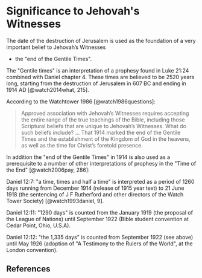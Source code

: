 # Significance to Jehovah's Witnesses

The date of the destruction of Jerusalem is used as the foundation of a very important belief to Jehovah’s Witnesses 
- the "end of the Gentile Times". 

The "Gentile times" is an interpretation of a prophesy found in Luke 21:24 combined 
with Daniel chapter 4. These times are believed to be 2520 years long, starting from the destruction of Jerusalem in 607
BC and ending in 1914 AD [@watch2014what, 215].

According to the Watchtower 1986 [@watch1986questions]:

> Approved association with Jehovah’s Witnesses requires accepting the entire range of the true teachings of the Bible, 
> including those Scriptural beliefs that are unique to Jehovah’s Witnesses. What do such beliefs include? ...
> That 1914 marked the end of the Gentile Times and the establishment of the Kingdom of God in the heavens, as well as 
> the time for Christ’s foretold presence. 

In addition the "end of the Gentile Times" in 1914 is also used as a prerequisite to a number of
other interpretations of prophesy in the "Time of the End" [@watch2006pay, 286]:

Daniel 12:7: "a time, times and half a time" is interpreted as a period of 1260 days running from December 1914 
(release of 1915 year text) to 21 June 1918 (the sentencing of J F Rutherford and other directors of the Watch Tower 
Society) [@watch1993daniel, 9].

Daniel 12:11: "1290 days" is counted from the January 1919 (the proposal of the League of Nations) until September
1922 (Bible student convention at Cedar Point, Ohio, U.S.A).

Daniel 12:12: "the 1,335 days" is counted from September 1922 (see above) until May 1926 (adoption of "A Testimony to 
the Rulers of the World", at the London convention).

## References
